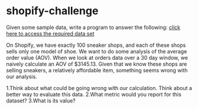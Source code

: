 # shopify-challenge

Given some sample data, write a program to answer the following: [click here to access the required data set](https://docs.google.com/spreadsheets/d/16i38oonuX1y1g7C_UAmiK9GkY7cS-64DfiDMNiR41LM/edit#gid=0)

On Shopify, we have exactly 100 sneaker shops, and each of these shops sells only one model of shoe. 
We want to do some analysis of the average order value (AOV). When we look at orders data over a 30 day window, we naively calculate an AOV of $3145.13. 
Given that we know these shops are selling sneakers, a relatively affordable item, something seems wrong with our analysis. 

1.Think about what could be going wrong with our calculation. Think about a better way to evaluate this data. 
2.What metric would you report for this dataset?
3.What is its value?
